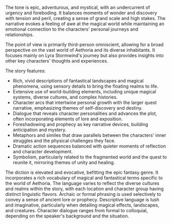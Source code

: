 
<tone>The tone is epic, adventurous, and mystical, with an undercurrent of urgency and foreboding. It balances moments of wonder and discovery with tension and peril, creating a sense of grand scale and high stakes. The narrative evokes a feeling of awe at the magical world while maintaining an emotional connection to the characters' personal journeys and relationships.</tone>

<pov>The point of view is primarily third-person omniscient, allowing for a broad perspective on the vast world of Aethoria and its diverse inhabitants. It focuses mainly on Lyra Stormwind's journey but also provides insights into other key characters' thoughts and experiences.</pov>

<litdev>The story features:
- Rich, vivid descriptions of fantastical landscapes and magical phenomena, using sensory details to bring the floating realms to life.
- Extensive use of world-building elements, including unique magical systems, diverse cultures, and complex histories.
- Character arcs that intertwine personal growth with the larger quest narrative, emphasizing themes of self-discovery and destiny.
- Dialogue that reveals character personalities and advances the plot, often incorporating elements of lore and exposition.
- Foreshadowing and prophecy as key narrative devices, building anticipation and mystery.
- Metaphors and similes that draw parallels between the characters' inner struggles and the physical challenges they face.
- Dramatic action sequences balanced with quieter moments of reflection and character development.
- Symbolism, particularly related to the fragmented world and the quest to reunite it, mirroring themes of unity and healing.</litdev>

<lexchoice>The diction is elevated and evocative, befitting the epic fantasy genre. It incorporates a rich vocabulary of magical and fantastical terms specific to the world of Aethoria. The language varies to reflect the diverse cultures and realms within the story, with each location and character group having distinct linguistic flavors. Archaic or formal phrasing is used selectively to convey a sense of ancient lore or prophecy. Descriptive language is lush and imaginative, particularly when detailing magical effects, landscapes, and creatures. Character dialogue ranges from formal to colloquial, depending on the speaker's background and the situation.</lexchoice>
